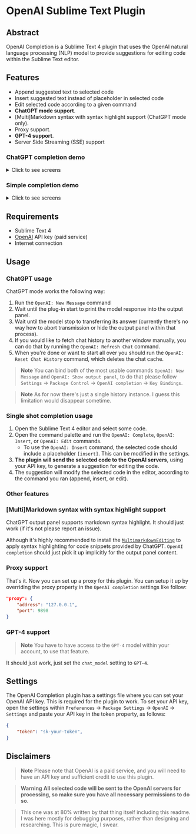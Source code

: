 # OpenAI Sublime Text Plugin
## Abstract

OpenAI Completion is a Sublime Text 4 plugin that uses the OpenAI natural language processing (NLP) model to provide suggestions for editing code within the Sublime Text editor.

## Features
- Append suggested text to selected code
- Insert suggested text instead of placeholder in selected code
- Edit selected code according to a given command
- **ChatGPT mode support**.
- [Multi]Markdown syntax with syntax highlight support (ChatGPT mode only).
- Proxy support.
- **GPT-4 support**.
- Server Side Streaming (SSE) support

### ChatGPT completion demo

<details><summary>Click to see screens</summary>

![](static/chatgpt_completion/image1.png)

---
![](static/chatgpt_completion/image2.png)

---
![](static/chatgpt_completion/image3.png)

</details>

### Simple completion demo

<details><summary>Click to see screens</summary>

![](static/simple_completion/image1.png)

---
![](static/simple_completion/image2.png)

---
![](static/simple_completion/image3.png)

---
![](static/simple_completion/image4.png)

</details>

## Requirements

- Sublime Text 4
- [OpenAI](https://beta.openai.com/account) API key (paid service)
- Internet connection

## Usage

### ChatGPT usage

ChatGPT mode works the following way:
1. Run the `OpenAI: New Message` command
2. Wait until the plug-in start to print the model response into the output panel.
3. Wait until the model stop to transferring its answer (currently there's no way how to abort transmission or hide the output panel within that process).
4. If you would like to fetch chat history to another window manually, you can do that by running the `OpenAI: Refresh Chat` command.
5. When you're done or want to start all over you should run the `OpenAI: Reset Chat History` command, which deletes the chat cache.

> **Note**
>  You can bind both of the most usable commands `OpenAI: New Message` and `OpenAI: Show output panel`, to do that please follow `Settings` -> `Package Control` -> `OpenAI completion` -> `Key Bindings`.

> **Note**
> As for now there's just a single history instance. I guess this limitation would disappear sometime.

### Single shot completion usage

1. Open the Sublime Text 4 editor and select some code.
2. Open the command palette and run the `OpenAI: Complete`, `OpenAI: Insert`, or `OpenAI: Edit` commands.
    - To use the `OpenAI: Insert` command, the selected code should include a placeholder `[insert]`. This can be modified in the settings.
3. **The plugin will send the selected code to the OpenAI servers**, using your API key, to generate a suggestion for editing the code.
4. The suggestion will modify the selected code in the editor, according to the command you ran (append, insert, or edit).

### Other features

### [Multi]Markdown syntax with syntax highlight support

ChatGPT output panel supports markdown syntax highlight. It should just work (if it's not please report an issue).

Although it's highly recommended to install the [`MultimarkdownEditing`](https://sublimetext-markdown.github.io/MarkdownEditing/) to apply syntax highlighting for code snippets provided by ChatGPT. `OpenAI completion` should just pick it up implicitly for the output panel content.

### Proxy support

That's it. Now you can set up a proxy for this plugin.
You can setup it up by overriding the proxy property in the `OpenAI completion` settings like follow:

```json
"proxy": {
    "address": "127.0.0.1",
    "port": 9898
}
```

### GPT-4 support

> **Note**
> You have to have access to the `GPT-4` model within your account, to use that feature.

It should just work, just set the `chat_model` setting to `GPT-4`.


## Settings
The OpenAI Completion plugin has a settings file where you can set your OpenAI API key. This is required for the plugin to work. To set your API key, open the settings within `Preferences` -> `Package Settings` -> `OpenAI` -> `Settings` and paste your API key in the token property, as follows:

```JSON
{
    "token": "sk-your-token",
}
```

## Disclaimers

> **Note**
> Please note that OpenAI is a paid service, and you will need to have an API key and sufficient credit to use this plugin.

> **Warning**
> **All selected code will be sent to the OpenAI servers for processing, so make sure you have all necessary permissions to do so**.

> This one was at 80% written by that thing itself including this readme. I was here mostly for debugging purposes, rather than designing and researching. This is pure magic, I swear.
